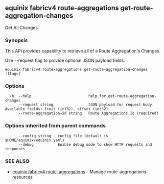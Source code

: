 ## equinix fabricv4 route-aggregations get-route-aggregation-changes

Get All Changes

### Synopsis

This API provides capability to retrieve all of a Route Aggregation's Changes

Use --request flag to provide optional JSON payload fields.

```
equinix fabricv4 route-aggregations get-route-aggregation-changes [flags]
```

### Options

```
  -h, --help                          help for get-route-aggregation-changes
      --request string                JSON payload for request body. Available fields: limit (int32), offset (int32)
      --route-aggregation-id string   Route Aggregations Id (required)
```

### Options inherited from parent commands

```
      --config string   config file (default is $HOME/equinix/equinix.yaml)
      --debug           Enable debug mode to show HTTP requests and responses
```

### SEE ALSO

* [equinix fabricv4 route-aggregations](equinix_fabricv4_route-aggregations.md)	 - Manage route-aggregations resources

